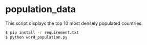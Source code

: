 # population_data
This script displays the top 10 most densely populated countries.
```bash
$ pip install -r requirement.txt
$ python word_population.py
```


